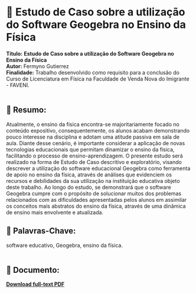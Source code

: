 # :notebook_with_decorative_cover: Estudo de Caso sobre a utilização do Software Geogebra no Ensino da Física 

**Título:** **Estudo de Caso sobre a utilização do Software Geogebra no Ensino da Física**   
**Autor:** Fermyno Gutierrez  
**Finalidade:** Trabalho desenvolvido como requisito para a conclusão do Curso de Licenciatura em Física na Faculdade de Venda Nova do Imigrante - FAVENI.  
<br />

## :page_facing_up: Resumo:

Atualmente, o ensino da física encontra-se majoritariamente focado no conteúdo expositivo, consequentemente, os alunos acabam demonstrando pouco interesse na disciplina e adotam uma atitude passiva em sala de aula. Diante desse cenário, é importante considerar a aplicação de novas tecnologias educacionais que permitam dinamizar o ensino da física, facilitando o processo de ensino-aprendizagem. O presente estudo será realizado na forma de Estudo de Caso descritivo e exploratório, visando descrever a utilização do software educacional Geogebra como ferramenta de apoio no ensino da física, através de análises que evidenciem os recursos e debilidades da sua utilização na instituição educativa objeto deste trabalho. Ao longo do estudo, se demonstrará que o software Geogebra cumpre com o propósito de solucionar muitos dos problemas relacionados com as dificuldades apresentadas pelos alunos em assimilar os conceitos mais abstratos do ensino da física, através de uma dinâmica de ensino mais envolvente e atualizada.
<br />

## :bookmark: Palavras-Chave:

software educativo, Geogebra, ensino da física.  
<br />

## :file_folder: Documento:

[**Download full-text PDF**](https://github.com/fermyno/scientific-research-papers/blob/main/utilizacao-do-geogebra-no-ensino-da-fisica/estudo-de-caso-sobre-a-utilizacao-do-geogebra-no-ensino-da-fisica.pdf)  

<br />
<br />
<br />
